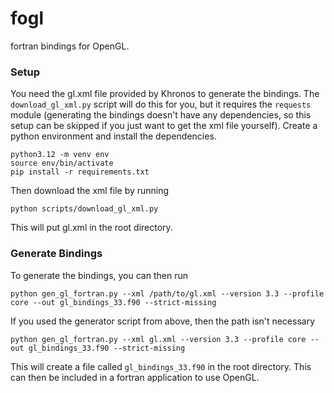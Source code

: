 # fogl

fortran bindings for OpenGL.

### Setup
You need the gl.xml file provided by Khronos to generate the bindings.  The `download_gl_xml.py` script will do this for you, but it requires the `requests` module (generating the bindings doesn't have any dependencies, so this setup can be skipped if you just want to get the xml file yourself). Create a python environment and install the dependencies.
```
python3.12 -m venv env
source env/bin/activate
pip install -r requirements.txt
```
Then download the xml file by running
```
python scripts/download_gl_xml.py
```
This will put gl.xml in the root directory.

### Generate Bindings
To generate the bindings, you can then run
```
python gen_gl_fortran.py --xml /path/to/gl.xml --version 3.3 --profile core --out gl_bindings_33.f90 --strict-missing
```
If you used the generator script from above, then the path isn't necessary
```
python gen_gl_fortran.py --xml gl.xml --version 3.3 --profile core --out gl_bindings_33.f90 --strict-missing
```
This will create a file called `gl_bindings_33.f90` in the root directory.  This can then be included in a fortran application to use OpenGL.